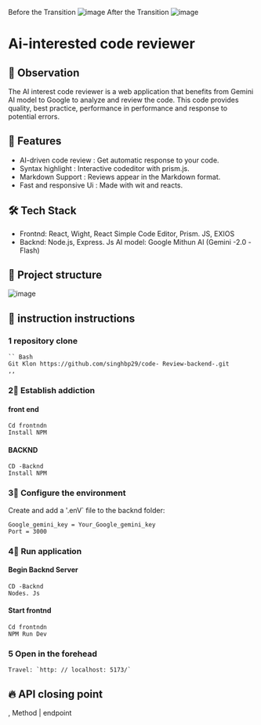 Before the Transition 
![image](https://github.com/user-attachments/assets/5176b865-8589-4241-8db2-4469c2ca1335)
After the Transition
![image](https://github.com/user-attachments/assets/8dd53467-8507-4421-89b4-dd4607692017)


# Ai-interested code reviewer

## 📌 Observation
The AI ​​interest code reviewer is a web application that benefits from Gemini AI model to Google to analyze and review the code. This code provides quality, best practice, performance in performance and response to potential errors.

## 🚀 Features
-  AI-driven code review : Get automatic response to your code.
-  Syntax highlight : Interactive codeditor with prism.js.
-  Markdown Support : Reviews appear in the Markdown format.
-  Fast and responsive Ui : Made with wit and reacts.

## 🛠 Tech Stack
- Frontnd:  React, Wight, React Simple Code Editor, Prism. JS, EXIOS
-  Backnd:  Node.js, Express. Js
   AI model:  Google Mithun AI (Gemini -2.0 -Flash)

## 📂 Project structure
   ![image](https://github.com/user-attachments/assets/56c6b298-cf66-40bd-bd8c-6870c30b6929)


## 🔧 instruction instructions
### 1 repository clone
    `` Bash
    Git Klon https://github.com/singhbp29/code- Review-backend-.git
    ,,

### 2⃣ Establish addiction
#### front end

    Cd frontndn
    Install NPM

#### BACKND

    CD -Backnd
    Install NPM


### 3⃣ Configure the environment
Create and add a '.enV` file to the backnd folder:

    Google_gemini_key = Your_Google_gemini_key
    Port = 3000


### 4⃣ Run application
#### Begin Backnd Server

    CD -Backnd
    Nodes. Js

#### Start frontnd

    Cd frontndn
    NPM Run Dev


### 5 Open in the forehead
    Travel: `http: // localhost: 5173/`

## 🔥 API closing point
, Method | endpoint

